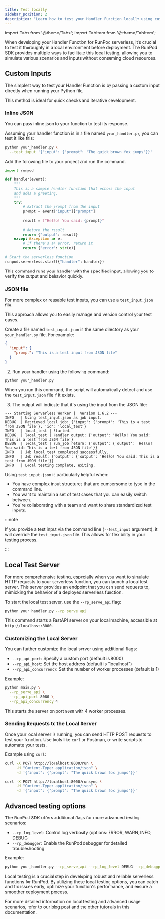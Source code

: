 ```yaml
---
title: Test locally
sidebar_position: 2
description: "Learn how to test your Handler Function locally using custom inputs and a local test server, simulating deployment scenarios without the need for cloud resources."
---
```


import Tabs from '@theme/Tabs';
import TabItem from '@theme/TabItem';

When developing your Handler Function for RunPod serverless, it's crucial to test it thoroughly in a local environment before deployment.
The RunPod SDK provides multiple ways to facilitate this local testing, allowing you to simulate various scenarios and inputs without consuming cloud resources.

## Custom Inputs

The simplest way to test your Handler Function is by passing a custom input directly when running your Python file.

This method is ideal for quick checks and iterative development.

### Inline JSON

You can pass inline json to your function to test its response.

Assuming your handler function is in a file named `your_handler.py`, you can test it like this:
<Tabs>
<TabItem value="cli" label="CLI" default>

```bash
python your_handler.py \
  --test_input '{"input": {"prompt": "The quick brown fox jumps"}}'
```

</TabItem>
  <TabItem value="python" label="Python">

Add the following file to your project and run the command.

```python
import runpod

def handler(event):
    """
    This is a sample handler function that echoes the input
    and adds a greeting.
    """
    try:
        # Extract the prompt from the input
        prompt = event["input"]["prompt"]
        
        result = f"Hello! You said: {prompt}"
        
        # Return the result
        return {"output": result}
    except Exception as e:
        # If there's an error, return it
        return {"error": str(e)}

# Start the serverless function
runpod.serverless.start({"handler": handler})
```

</TabItem>

</Tabs>

This command runs your handler with the specified input, allowing you to verify the output and behavior quickly.

### JSON file

For more complex or reusable test inputs, you can use a `test_input.json` file.

This approach allows you to easily manage and version control your test cases.

Create a file named `test_input.json` in the same directory as your `your_handler.py` file. For example:

```json
{
  "input": {
    "prompt": "This is a test input from JSON file"
  }
}
```

2. Run your handler using the following command:

```bash
python your_handler.py
```

When you run this command, the script will automatically detect and use the `test_input.json` file if it exists.

3. The output will indicate that it's using the input from the JSON file:

```
--- Starting Serverless Worker |  Version 1.6.2 ---
INFO   | Using test_input.json as job input.
DEBUG  | Retrieved local job: {'input': {'prompt': 'This is a test from JSON file'}, 'id': 'local_test'}
INFO   | local_test | Started.
DEBUG  | local_test | Handler output: {'output': 'Hello! You said: This is a test from JSON file'}
DEBUG  | local_test | run_job return: {'output': {'output': 'Hello! You said: This is a test from JSON file'}}
INFO   | Job local_test completed successfully.
INFO   | Job result: {'output': {'output': 'Hello! You said: This is a test from JSON file'}}
INFO   | Local testing complete, exiting.
```

Using `test_input.json` is particularly helpful when:

- You have complex input structures that are cumbersome to type in the command line.
- You want to maintain a set of test cases that you can easily switch between.
- You're collaborating with a team and want to share standardized test inputs.

:::note

If you provide a test input via the command line (`--test_input` argument), it will override the `test_input.json` file. This allows for flexibility in your testing process.

:::

## Local Test Server

For more comprehensive testing, especially when you want to simulate HTTP requests to your serverless function, you can launch a local test server.
This server provides an endpoint that you can send requests to, mimicking the behavior of a deployed serverless function.

To start the local test server, use the `--rp_serve_api` flag:

```bash
python your_handler.py --rp_serve_api
```

This command starts a FastAPI server on your local machine, accessible at `http://localhost:8000`.

### Customizing the Local Server

You can further customize the local server using additional flags:

- `--rp_api_port`: Specify a custom port (default is 8000)
- `--rp_api_host`: Set the host address (default is "localhost")
- `--rp_api_concurrency`: Set the number of worker processes (default is 1)

Example:

```bash
python main.py \
  --rp_serve_api \
  --rp_api_port 8080 \
  --rp_api_concurrency 4
```

This starts the server on port `8080` with 4 worker processes.

### Sending Requests to the Local Server

Once your local server is running, you can send HTTP POST requests to test your function. Use tools like `curl` or Postman, or write scripts to automate your tests.

Example using `curl`:
<Tabs>
<TabItem value="run" label="Run" default>

```bash
curl -X POST http://localhost:8000/run \
     -H "Content-Type: application/json" \
     -d '{"input": {"prompt": "The quick brown fox jumps"}}'
```

</TabItem>
  <TabItem value="runsync" label="RunSync">

```bash
curl -X POST http://localhost:8000/runsync \
     -H "Content-Type: application/json" \
     -d '{"input": {"prompt": "The quick brown fox jumps"}}'
```

</TabItem>
</Tabs>

## Advanced testing options

The RunPod SDK offers additional flags for more advanced testing scenarios:

- `--rp_log_level`: Control log verbosity (options: ERROR, WARN, INFO, DEBUG)
- `--rp_debugger`: Enable the RunPod debugger for detailed troubleshooting

Example:

```bash
python your_handler.py --rp_serve_api --rp_log_level DEBUG --rp_debugger
```

Local testing is a crucial step in developing robust and reliable serverless functions for RunPod. By utilizing these local testing options, you can catch and fix issues early, optimize your function's performance, and ensure a smoother deployment process.

For more detailed information on local testing and advanced usage scenarios, refer to our [blog post](https://blog.runpod.io/workers-local-api-server-introduced-with-runpod-python-0-9-13/) and the other tutorials in this documentation.
